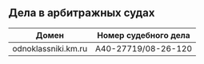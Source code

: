 
## Дела в арбитражных судах

| Домен | Номер судебного дела |
| --- | --- |
| odnoklassniki.km.ru	|	А40-27719/08-26-120 |
